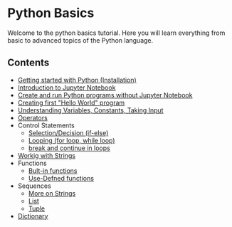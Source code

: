 # Python Basics

Welcome to the python basics tutorial. Here you will learn everything from basic to advanced topics of the Python language.

## Contents
- [Getting started with Python (Installation)](https://github.com/tejalal/python/wiki/Getting-started-with-Python)
- [Introduction to Jupyter Notebook](https://github.com/tejalal/python/wiki/Introduction-to-Jupyter-Notebook)
- [Create and run Python programs without Jupyter Notebook](url)
- [Creating first "Hello World" program](https://github.com/tejalal/python/blob/master/notebooks/HelloWorld.ipynb)
- [Understanding Variables, Constants, Taking Input](url)
- [Operators](url)
- Control Statements
  - [Selection/Decision (if-else)](url)
  - [Looping (for loop, while loop)](url)
  - [break and continue in loops](url)
- [Workig with Strings](url)
- Functions
  - [Bult-in functions](url)
  - [Use-Defned functions](url)
- Sequences
  - [More on Strings](url)
  - [List](url)
  - [Tuple](url)
- [Dictionary](url)
